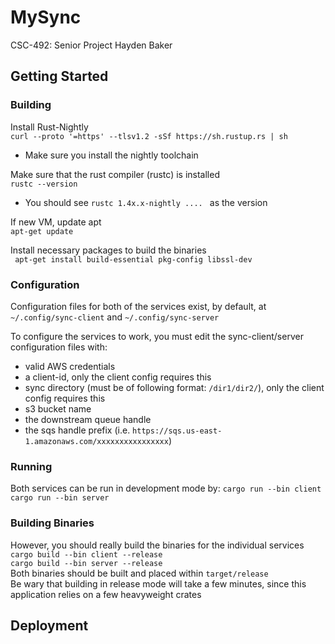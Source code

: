 # MySync

CSC-492: Senior Project
Hayden Baker

## Getting Started

### Building
Install Rust-Nightly  
``` curl --proto '=https' --tlsv1.2 -sSf https://sh.rustup.rs | sh ```  
- Make sure you install the nightly toolchain

Make sure that the rust compiler (rustc) is installed  
``` rustc --version ```  
- You should see ```rustc 1.4x.x-nightly .... ``` as the version


If new VM, update apt  
``` apt-get update ```


Install necessary packages to build the binaries  
``` apt-get install build-essential pkg-config libssl-dev```  


### Configuration
Configuration files for both of the services exist, by default, at ```~/.config/sync-client``` and ```~/.config/sync-server```

To configure the services to work, you must edit the sync-client/server configuration files with:
- valid AWS credentials
- a client-id, only the client config requires this
- sync directory (must be of following format: ```/dir1/dir2/```), only the client config requires this
- s3 bucket name
- the downstream queue handle
- the sqs handle prefix (i.e. ```https://sqs.us-east-1.amazonaws.com/xxxxxxxxxxxxxxxx```)


### Running
Both services can be run in development mode by:
```cargo run --bin client```
```cargo run --bin server```

### Building Binaries
However, you should really build the binaries for the individual services  
```cargo build --bin client --release```  
```cargo build --bin server --release```  
Both binaries should be built and placed within ```target/release```  
Be wary that building in release mode will take a few minutes, since this application relies on a few heavyweight crates

## Deployment
